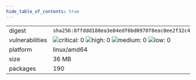 ```yaml
---
hide_table_of_contents: true
---
```


<table>
<tr><td>digest</td><td><code>sha256:8ffddd188ea3e84edf6bd0970f8eac0ee2f32c4fdee8f05e47cc1393f7044672</code></td><tr><tr><td>vulnerabilities</td><td><img alt="critical: 0" src="https://img.shields.io/badge/critical-0-lightgrey"/> <img alt="high: 0" src="https://img.shields.io/badge/high-0-lightgrey"/> <img alt="medium: 0" src="https://img.shields.io/badge/medium-0-lightgrey"/> <img alt="low: 0" src="https://img.shields.io/badge/low-0-lightgrey"/> <!-- unspecified: 0 --></td></tr>
<tr><td>platform</td><td>linux/amd64</td></tr>
<tr><td>size</td><td>36 MB</td></tr>
<tr><td>packages</td><td>190</td></tr>
</table>
</details></table>
</details>

<table></table>

